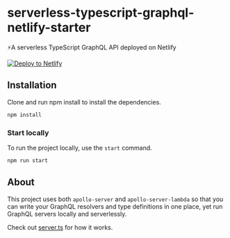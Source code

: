 # serverless-typescript-graphql-netlify-starter
⚡A serverless TypeScript GraphQL API deployed on Netlify

[![Deploy to Netlify](https://www.netlify.com/img/deploy/button.svg)](https://app.netlify.com/start/deploy?repository=https://github.com/stemmlerjs/serverless-typescript-graphql-netlify-starter)

## Installation

Clone and run npm install to install the dependencies.

```bash
npm install
```

### Start locally

To run the project locally, use the `start` command.

```bash
npm run start
```
## About

This project uses both `apollo-server` and `apollo-server-lambda` so that you can write your GraphQL resolvers and type definitions in one place, yet run GraphQL servers locally and serverlessly.

Check out [server.ts](https://github.com/stemmlerjs/serverless-typescript-graphql-netlify-starter/blob/master/src/server.ts) for how it works.
